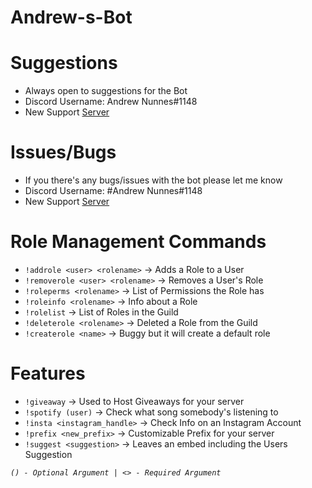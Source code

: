# Andrew-s-Bot

# Suggestions
* Always open to suggestions for the Bot
* Discord Username: Andrew Nunnes#1148 
* New Support [Server](https://discord.gg/fkdW9hB)

# Issues/Bugs
* If you there's any bugs/issues with the bot please let me know
* Discord Username: #Andrew Nunnes#1148
* New Support [Server](https://discord.gg/fkdW9hB)

# Role Management Commands
* `!addrole <user> <rolename>` -> Adds a Role to a User
* `!removerole <user> <rolename>` -> Removes a User's Role
* `!roleperms <rolename>` -> List of Permissions the Role has
* `!roleinfo <rolename>` -> Info about a Role
* `!rolelist` -> List of Roles in the Guild
* `!deleterole <rolename>` -> Deleted a Role from the Guild
* `!createrole <name>` -> Buggy but it will create a default role

# Features
* `!giveaway` -> Used to Host Giveaways for your server
* `!spotify (user)` -> Check what song somebody's listening to
* `!insta <instagram_handle>` -> Check Info on an Instagram Account
* `!prefix <new_prefix>` -> Customizable Prefix for your server
* `!suggest <suggestion>` -> Leaves an embed including the Users Suggestion

*`() - Optional Argument | <> - Required Argument`*
